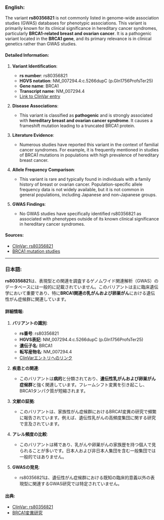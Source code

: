 ### English:
The variant **rs80356821** is not commonly listed in genome-wide association studies (GWAS) databases for phenotypic associations. This variant is primarily known for its clinical significance in hereditary cancer syndromes, particularly **BRCA1-related breast and ovarian cancer**. It is a pathogenic variant located in the **BRCA1 gene**, and its primary relevance is in clinical genetics rather than GWAS studies.

#### Detailed Information:
1. **Variant Identification**:
   - **rs number**: rs80356821
   - **HGVS notation**: NM_007294.4:c.5266dupC (p.Gln1756ProfsTer25)
   - **Gene name**: BRCA1
   - **Transcript name**: NM_007294.4
   - [Link to ClinVar entry](https://www.ncbi.nlm.nih.gov/clinvar/variation/17661/)

2. **Disease Associations**:
   - This variant is classified as **pathogenic** and is strongly associated with **hereditary breast and ovarian cancer syndrome**. It causes a frameshift mutation leading to a truncated BRCA1 protein.

3. **Literature Evidence**:
   - Numerous studies have reported this variant in the context of familial cancer syndromes. For example, it is frequently mentioned in studies of BRCA1 mutations in populations with high prevalence of hereditary breast cancer.

4. **Allele Frequency Comparison**:
   - This variant is rare and typically found in individuals with a family history of breast or ovarian cancer. Population-specific allele frequency data is not widely available, but it is not common in general populations, including Japanese and non-Japanese groups.

5. **GWAS Findings**:
   - No GWAS studies have specifically identified rs80356821 as associated with phenotypes outside of its known clinical significance in hereditary cancer syndromes.

#### Sources:
- [ClinVar: rs80356821](https://www.ncbi.nlm.nih.gov/clinvar/variation/17661/)
- [BRCA1 mutation studies](https://pubmed.ncbi.nlm.nih.gov/)

---

### 日本語:
**rs80356821**は、表現型との関連を調査するゲノムワイド関連解析（GWAS）のデータベースには一般的に記載されていません。このバリアントは主に臨床遺伝学において重要であり、特に**BRCA1関連の乳がんおよび卵巣がん**における遺伝性がん症候群に関連しています。

#### 詳細情報:
1. **バリアントの識別**:
   - **rs番号**: rs80356821
   - **HGVS表記**: NM_007294.4:c.5266dupC (p.Gln1756ProfsTer25)
   - **遺伝子名**: BRCA1
   - **転写産物名**: NM_007294.4
   - [ClinVarエントリへのリンク](https://www.ncbi.nlm.nih.gov/clinvar/variation/17661/)

2. **疾患との関連**:
   - このバリアントは**病的**と分類されており、**遺伝性乳がんおよび卵巣がん症候群**と強く関連しています。フレームシフト変異を引き起こし、BRCA1タンパク質が短縮されます。

3. **文献の証拠**:
   - このバリアントは、家族性がん症候群におけるBRCA1変異の研究で頻繁に報告されています。例えば、遺伝性乳がんの高頻度集団に関する研究で言及されています。

4. **アレル頻度の比較**:
   - このバリアントは稀であり、乳がんや卵巣がんの家族歴を持つ個人で見られることが多いです。日本人および非日本人集団を含む一般集団では一般的ではありません。

5. **GWASの発見**:
   - rs80356821は、遺伝性がん症候群における既知の臨床的意義以外の表現型に関連するGWAS研究では特定されていません。

#### 出典:
- [ClinVar: rs80356821](https://www.ncbi.nlm.nih.gov/clinvar/variation/17661/)
- [BRCA1変異研究](https://pubmed.ncbi.nlm.nih.gov/)